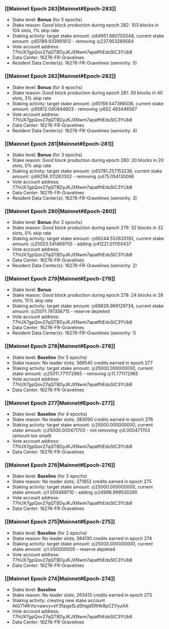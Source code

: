 ### [[Mainnet Epoch 283|Mainnet#Epoch-283]]
* Stake level: **Bonus** (for 5 epochs)
* Stake reason: Good block production during epoch 282: 103 blocks in 104 slots, 1% skip rate
* Staking activity: target stake amount: ◎64951.980702048, current stake amount: ◎65189.933991612 - removing ◎237.953289564
* Vote account address: 77hUX7gpQov27qQTBDyJKJXNwm7apatfhEdsStC3YUb8
* Data Center: 16276-FR-Gravelines
* Resident Data Center(s): 16276-FR-Gravelines (seniority: 5)
### [[Mainnet Epoch 282|Mainnet#Epoch-282]]
* Stake level: **Bonus** (for 4 epochs)
* Stake reason: Good block production during epoch 281: 39 blocks in 40 slots, 3% skip rate
* Staking activity: target stake amount: ◎65159.547398036, current stake amount: ◎65812.040844603 - removing ◎652.493446567
* Vote account address: 77hUX7gpQov27qQTBDyJKJXNwm7apatfhEdsStC3YUb8
* Data Center: 16276-FR-Gravelines
* Resident Data Center(s): 16276-FR-Gravelines (seniority: 4)
### [[Mainnet Epoch 281|Mainnet#Epoch-281]]
* Stake level: **Bonus** (for 3 epochs)
* Stake reason: Good block production during epoch 280: 20 blocks in 20 slots, 0% skip rate
* Staking activity: target stake amount: ◎65781.257153236, current stake amount: ◎66256.311283302 - removing ◎475.054130066
* Vote account address: 77hUX7gpQov27qQTBDyJKJXNwm7apatfhEdsStC3YUb8
* Data Center: 16276-FR-Gravelines
* Resident Data Center(s): 16276-FR-Gravelines (seniority: 3)
### [[Mainnet Epoch 280|Mainnet#Epoch-280]]
* Stake level: **Bonus** (for 2 epochs)
* Stake reason: Good block production during epoch 279: 32 blocks in 32 slots, 0% skip rate
* Staking activity: target stake amount: ◎66244.552620192, current stake amount: ◎25023.541469755 - adding ◎41221.011150437
* Vote account address: 77hUX7gpQov27qQTBDyJKJXNwm7apatfhEdsStC3YUb8
* Data Center: 16276-FR-Gravelines
* Resident Data Center(s): 16276-FR-Gravelines (seniority: 2)
### [[Mainnet Epoch 279|Mainnet#Epoch-279]]
* Stake level: **Bonus**
* Stake reason: Good block production during epoch 278: 24 blocks in 28 slots, 15% skip rate
* Staking activity: target stake amount: ◎66826.969129734, current stake amount: ◎25011.781356715 - reserve depleted
* Vote account address: 77hUX7gpQov27qQTBDyJKJXNwm7apatfhEdsStC3YUb8
* Data Center: 16276-FR-Gravelines
* Resident Data Center(s): 16276-FR-Gravelines (seniority: 1)
### [[Mainnet Epoch 278|Mainnet#Epoch-278]]
* Stake level: **Baseline** (for 5 epochs)
* Stake reason: No leader slots; 368545 credits earned in epoch 277
* Staking activity: target stake amount: ◎25000.000000000, current stake amount: ◎25011.771172965 - removing ◎11.771172965
* Vote account address: 77hUX7gpQov27qQTBDyJKJXNwm7apatfhEdsStC3YUb8
* Data Center: 16276-FR-Gravelines
### [[Mainnet Epoch 277|Mainnet#Epoch-277]]
* Stake level: **Baseline** (for 4 epochs)
* Stake reason: No leader slots; 383090 credits earned in epoch 276
* Staking activity: target stake amount: ◎25000.000000000, current stake amount: ◎25000.000471703 - not removing ◎0.000471703 (amount too small)
* Vote account address: 77hUX7gpQov27qQTBDyJKJXNwm7apatfhEdsStC3YUb8
* Data Center: 16276-FR-Gravelines
### [[Mainnet Epoch 276|Mainnet#Epoch-276]]
* Stake level: **Baseline** (for 3 epochs)
* Stake reason: No leader slots; 371852 credits earned in epoch 275
* Staking activity: target stake amount: ◎25000.000000000, current stake amount: ◎1.000469710 - adding ◎24998.999530290
* Vote account address: 77hUX7gpQov27qQTBDyJKJXNwm7apatfhEdsStC3YUb8
* Data Center: 16276-FR-Gravelines
### [[Mainnet Epoch 275|Mainnet#Epoch-275]]
* Stake level: **Baseline** (for 2 epochs)
* Stake reason: No leader slots; 384130 credits earned in epoch 274
* Staking activity: target stake amount: ◎25000.000000000, current stake amount: ◎1.000000000 - reserve depleted
* Vote account address: 77hUX7gpQov27qQTBDyJKJXNwm7apatfhEdsStC3YUb8
* Data Center: 16276-FR-Gravelines
### [[Mainnet Epoch 274|Mainnet#Epoch-274]]
* Stake level: **Baseline**
* Stake reason: No leader slots; 263413 credits earned in epoch 273
* Staking activity: creating new stake account AtG714KVsrvawvyvsY35pgs5LdShqjd5RHk8pCZVyuXA
* Vote account address: 77hUX7gpQov27qQTBDyJKJXNwm7apatfhEdsStC3YUb8
* Data Center: 16276-FR-Gravelines